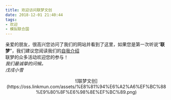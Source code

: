 ```yaml
---
title: 欢迎访问联梦文创
date: 2018-12-01 21:40:44
tags:
- 欢迎
- 模拟联合国
---
```

亲爱的朋友，很高兴您访问了我们的网站并看到了这里，如果您是第一次听说“**联梦**”，我们建议您阅读我们的[自我介绍](https://www.linkmun.com/About/)  
联梦的众多活动欢迎您的参与！  
*我们最诚挚的问候。*  
*戊戌小雪*  
<div align=center>![联梦文创](https://oss.linkmun.com/assets/%E8%81%94%E6%A2%A6%EF%BC%88%E9%80%8F%E6%98%8E%EF%BC%89.png)  
